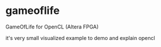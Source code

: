 gameoflife
==========

GameOfLife for OpenCL (Altera FPGA)

it's very small visualized example to demo and explain opencl
